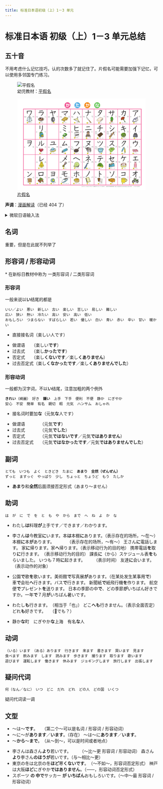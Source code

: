 ```yaml
---
title: 标准日本语初级（上）1－3 单元
---
```


# 标准日本语 初级（上）1－3 单元总结

<link href="/notes/jp.css" rel="stylesheet">

## 五十音

不用考虑什么记忆技巧，认的次数多了就记住了。片假名可能需要加强下记忆，可以使用多邻国专门练习。

<figure>
    <img src="./imgs/hiragana.png" alt="平假名" class="border">
    <figcaption>幼児教材：<a href="https://happylilac.net/hiragana-g-01.pdf" target="_blank" rel="noopener noreferrer" class="outbound">平假名</a></figcaption>
</figure>

<figure>
    <img src="./imgs/katakana.png" alt="平假名" class="border">
    <figcaption><a href="https://happylilac.net/katakana-g-01.pdf" target="_blank" rel="noopener noreferrer" class="outbound">片假名</a></figcaption>
</figure>

**声调**：[漫画解读](https://zhuanlan.zhihu.com/p/25810894)（已经 404 了）

<details>
<summary>微软日语输入法</summary>

- <kbd>Alt</kbd>+<kbd>~</kbd> 切换英文和日文输入法
- 促音（っ）的两种输入方式
  - 将后一个音的第一个字母输入两遍，如 学校 がっこう gak**k**ouu
  - 先输入 `l` 再输入促音
- <kbd>F6</kbd>/<kbd>F7</kbd> 转换为平假名/片假名

</details>

## 名词

重要，但是在此就不列举了

## 形容词 / 形容动词

\* 在新标日教材中称为 一类形容词 / 二类形容词

### 形容词

一般来说以<b class="jp">い</b>结尾的都是

<pre class="jp"><code>いい／よい　悪い　新しい　古い　楽しい　苦しい　易しい　難しい
広い　狭い　熱い　冷たい　高い　安い　高い　低い　
おもしろい　つまらない　すばらしい　若い　優しい　白い　青い　赤い　辛い　甘い　暖かい</code></pre>

- 直接接名词（<span class="jp">楽しい人です</span>）

<!--  -->

- 做谓语　　（<span class="jp">楽しい<b>です</b></span>）
- 过去式　　（<span class="jp">楽し<b>かったです</b></span>）
- 否定式　　（<span class="jp">楽し<b>くないです</b>／楽し<b>くありません</b></span>）
- 过去否定式（<span class="jp">楽し<b>くなかったです</b>／楽し<b>くありませんでした</b></span>）

### 形容动词

一般都为汉字词，不以<b class="jp">い</b>结尾，注意加粗的两个例外

<pre class="jp"><code><b>きれい</b>（綺麗）　好き　<b>嫌い</b>　上手　下手　便利　不便　静か　にぎやか
安心　不安　簡単　有名　親切　暇　元気　ハンサム　おしゃれ</code></pre>

- 接名词时要加<b class="jp">な</b>（<span class="jp">元気<b>な</b>人です</span>）

<!--  -->

- 做谓语　　　　（<span class="jp">元気<b>です</b></span>）
- 过去式　　　　（<span class="jp">元気<b>でした</b></span>）
- 否定式　　　　（<span class="jp">元気<b>ではないです</b>／元気<b>ではありません</b></span>）
- 过去否定式　　（<span class="jp">元気<b>ではなかったです</b>／元気<b>ではありませんでした</b></span>）

## 副词

<pre class="jp"><code>とても　いつも　よく　ときどき　たまに　<b>あまり</b>　<b>全然（ぜんぜん）</b>
ずっと　ますっぐ　やっぱり　少し　ちょっと　ちょうど　もう　たしか</code></pre>

- <b class="jp">あまり</b>和<b class="jp">全然</b>后面须接否定形式（<span class="jp">あまり～ません</span>）

## 助词

<pre class="jp"><code>は　が　に　で　を　と　も　や　から　まで　へ　ね　よ　か　な</code></pre>

- <span class="jp">わたし<b>は</b>料理<b class="accent">が</b>上手です／できます／わかります。</span>

- <span class="jp">李さん<b>は</b>今教室<b class="accent">に</b>います。本<b>は</b>本棚<b class="accent">に</b>あります。</span><span class="fl-blue">（表示存在的场所，～在～）</span>
  <span class="jp">本棚<b class="accent">に</b>本<b>が</b>あります。　　　　</span><span class="fl-blue">（表示存在的场所，～有～）</span>
  <span class="jp">王さん<b class="accent">に</b>電話します。</span>
  <span class="jp">家<b class="accent">に</b>帰ります。家<b>へ</b>帰ります。</span><span class="fl-blue">（表示移动行为的目的地）</span>
  <span class="jp">携帯電話<b>を</b>取り<b class="accent">に</b>行きます。　</span><span class="fl-blue">（表示移动行为的目的）</span>
  <span class="jp">課長<b class="accent">に</b>（から）スケジュール表<b>を</b>もらいました。</span>
  <span class="jp">いつも７時<b class="accent">に</b>起きます。　　　</span><span class="fl-blue">（表示时间）</span>
  <span class="jp">友達<b class="accent">に</b>会います。　　　　　　</span><span class="fl-blue">（表示动作的对象）</span>

- <span class="jp">公園<b class="accent">で</b>歌<b>を</b>歌います。美術館<b class="accent">で</b>写真展<b>が</b>あります。</span><span class="fl-blue">（在某处发生某事用<b class="accent">で</b>）</span>
  <span class="jp">車<b class="accent">で</b>会社<b>へ</b>行きます。バス<b class="accent">で</b>行きます。</span>
  <span class="jp">新聞紙<b class="accent">で</b>紙飛行機<b>を</b>作ります。</span>
  <span class="jp">航空便<b class="accent">で</b>プレゼント<b>を</b>送ります。</span>
  <span class="jp">日本の季節の中<b class="accent">で</b>、どの季節<b>が</b>いちばん好きですか。一年<b class="accent">で</b>７月<b>が</b>いちばん暑いです。</span>

- <span class="jp">わたし<b class="accent">も</b>行きます。　</span><span class="fl-blue">（相当于「也」）</span>
  <span class="jp">どこ<b>へ</b><b class="accent">も</b>行きません。</span><span class="fl-blue">（表示全面否定）</span>
  <span class="jp">どれ<b class="accent">も</b>好きです。　　</span><span class="fl-blue">（🤔<span class="jp">でも？</span>）</span>

- <span class="jp">静か<b class="accent">な</b>町　にぎやか<b class="accent">な</b>上海　有名<b class="accent">な</b>人</span>

## 动词

<pre class="jp"><code>（いる）います　（ある）あります　行きます　来ます　書きます　買います　見ます　
食べます　飲みます　します　読みます　歩きます　撮ります　取ります　歌います　
遊びます　運転します　働きます　休みます　ジョギングします　旅行します　出張します</code></pre>

## 疑问代词

<pre class="jp"><code>何（なん／なに）　いつ　どこ　だれ　どれ　どの人　どの国　いくつ</code></pre>

疑问代词读一调

## 文型

- <span class="jp">～は～<b>です</b>。　　</span><span class="fl-blue">（第二个～可以是名词 / 形容词 / 形容动词）</span>
- <span class="jp">～に～が<b>あります</b>／<b>います</b>。</span><span class="fl-blue">（存在）</span>
  <span class="jp">～は～に<b>あります</b>／<b>います</b>。</span>
- <span class="jp">～<b>から</b>～<b>まで</b>。　</span><span class="fl-blue">（从～到～，可以是时间或者地点）</span>

<!--  -->

- <span class="jp">李さんは森さん<b>より</b>若いです。　　　</span><span class="fl-blue">（～比～更 形容词 / 形容动词）</span>
  <span class="jp">森さん<b>より</b>李さん<b>のほうが</b>若いです。</span><span class="fl-blue">（与～相比～更）</span>
- <span class="jp">東京の冬は北京の冬<b>ほど</b>寒<b>くないです</b>。　</span><span class="fl-blue">（～不如～，形容词否定形式）</span>
  <span class="jp">神戸は大阪<b>ほど</b>にぎやか<b>ではありません</b>。</span><span class="fl-blue">（⸺，形容动词否定形式）</span>
- <span class="jp">スポーツ <b>の 中で</b>サッカー <b>が いちばん</b>おもしろいです。</span><span class="fl-blue">（～中～最 形容词 / 形容动词）</span>
